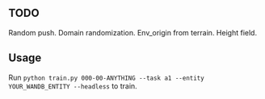 ## TODO

Random push. Domain randomization. Env_origin from terrain. Height field.

## Usage

Run `python train.py 000-00-ANYTHING --task a1 --entity YOUR_WANDB_ENTITY --headless` to train.
